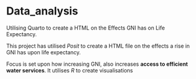 # Data_analysis
Utilising Quarto to create a HTML on the Effects GNI has on Life Expectancy.

This project has utilised *Posit* to create a HTML file on the effects a rise in
GNI has upon life expectancy.

Focus is set upon how increasing GNI, also increases **access to efficient water services**.
It utilises *R* to create visualisations
